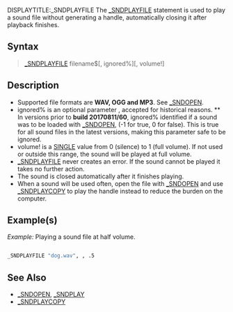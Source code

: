 DISPLAYTITLE:_SNDPLAYFILE 
The [_SNDPLAYFILE](_SNDPLAYFILE) statement is used to play a sound file without generating a handle, automatically closing it after playback finishes.


## Syntax

> [_SNDPLAYFILE](_SNDPLAYFILE) filename$[, ignored%][, volume!]


## Description

* Supported file formats are **WAV, OGG and MP3**. See [_SNDOPEN](_SNDOPEN).
* ignored% is an optional parameter , accepted for historical reasons.
** In versions prior to **build 20170811/60**, ignored% identified if a sound was to be loaded with [_SNDOPEN](_SNDOPEN), (-1 for true, 0 for false). This is true for all sound files in the latest versions, making this parameter safe to be ignored.
* volume! is a [SINGLE](SINGLE) value from 0 (silence) to 1 (full volume). If not used or outside this range, the sound will be played at full volume.
* [_SNDPLAYFILE](_SNDPLAYFILE) never creates an error. If the sound cannot be played it takes no further action.
* The sound is closed automatically after it finishes playing.
* When a sound will be used often, open the file with [_SNDOPEN](_SNDOPEN) and use [_SNDPLAYCOPY](_SNDPLAYCOPY) to play the handle instead to reduce the burden on the computer.


## Example(s)

*Example:* Playing a sound file at half volume.

```vb

_SNDPLAYFILE "dog.wav", , .5 

```


## See Also

* [_SNDOPEN](_SNDOPEN), [_SNDPLAY](_SNDPLAY)
* [_SNDPLAYCOPY](_SNDPLAYCOPY)




